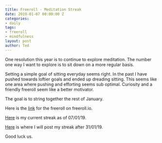 ```yaml
---
title: Freeroll - Meditation Streak
date: 2019-01-07 00:00:00 Z
categories:
- daily
tags:
- freeroll
- mindfulness
layout: post
author: Ted
---
```


One resolution this year is to continue to explore meditation.
The number one way I want to explore is to sit down on a more regular basis.

Setting a simple goal of sitting everyday seems right.
In the past I have pushed towards loftier goals and ended up dreading sitting.
This seems like one area where pushing and efforting seems sub optimal.
Curiosity and a friendly freeroll seem like a better motivator.

The goal is to string together the rest of January.

Here is the [link](https://freerollio.github.io/#0x6d73f296bbfd34589925acddf0d0e9fcebb0723a327f68d63d5d0c0e43fa0d9f) for the freeroll on freeroll.io.

[Here](https://drive.google.com/file/d/1-NB--uXIAu98iBTQUxaljHtol57G57hT/view?usp=sharing) is my current streak as of 07/01/19.

[Here](https://drive.google.com/file/d/1oYOaF_cQr5EAN_cMPUP2M5gR4lfLNT-4/view?usp=sharing) is where I will post my streak after 31/01/19.

Good luck us.

